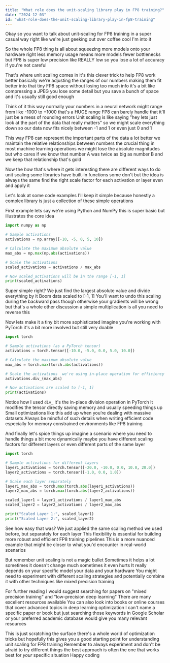 ```yaml
---
title: "What role does the unit-scaling library play in FP8 training?"
date: "2024-12-03"
id: "what-role-does-the-unit-scaling-library-play-in-fp8-training"
---
```


Okay so you want to talk about unit-scaling for FP8 training in a super casual way right  like we're just geeking out over coffee  cool  I'm into it

So the whole FP8 thing is all about squeezing more models onto your hardware right  less memory usage means more models fewer bottlenecks  but  FP8 is super low precision  like REALLY low  so you lose a lot of accuracy if you're not careful

That's where unit scaling comes in  it's this clever trick to help FP8 work better  basically we're adjusting the ranges of our numbers  making them fit better into that tiny FP8 space without losing too much info  it's a bit like compressing a JPEG  you lose some detail but you save a bunch of space and it's usually still good enough

Think of it this way  normally your numbers in a neural network might range from like -1000 to +1000  that's a HUGE range  FP8 can barely handle that  it'll just be a mess of rounding errors  Unit scaling is like saying "hey lets just look at the part of the data that really matters"  so we might scale everything down so our data now fits nicely between -1 and 1  or even just 0 and 1  

This way FP8 can represent the important parts of the data a lot better  we maintain the relative relationships between numbers  the crucial thing in most machine learning operations  we might lose the absolute magnitudes  but who cares  if we know that number A was twice as big as number B and we keep that relationship  that's gold

Now the *how*  that's where it gets interesting  there are different ways to do unit scaling  some libraries have built-in functions  some don't  but the idea is always the same  find the right scale factor for each activation  or layer even  and apply it

Let's look at some code examples I'll keep it simple because  honestly  a complex library is just a collection of these simple operations

First example lets say we're using Python and NumPy  this is super basic but illustrates the core idea



```python
import numpy as np

# Sample activations
activations = np.array([-10, -5, 0, 5, 10])

# Calculate the maximum absolute value
max_abs = np.max(np.abs(activations))

# Scale the activations
scaled_activations = activations / max_abs

# Now scaled_activations will be in the range [-1, 1]
print(scaled_activations)
```

Super simple right? We just find the largest absolute value and divide everything by it  Boom  data scaled to [-1, 1]  You'll want to undo this scaling during the backward pass though  otherwise your gradients will be wrong  but that's a whole other discussion  a simple multiplication is all you need to reverse this


Now  lets make it a tiny bit more sophisticated  imagine you're working with PyTorch  it's a bit more involved but still very doable



```python
import torch

# Sample activations (as a PyTorch tensor)
activations = torch.tensor([-10.0, -5.0, 0.0, 5.0, 10.0])

# Calculate the maximum absolute value
max_abs = torch.max(torch.abs(activations))

# Scale the activations  we're using in-place operation for efficiency
activations.div_(max_abs)

# Now activations are scaled to [-1, 1]
print(activations)
```

Notice how I used `div_`  it's the in-place division operation in PyTorch  It modifies the tensor directly saving memory and usually speeding things up  Small optimizations like this add up when you’re dealing with massive datasets  Always be mindful of such details when writing efficient code  especially for memory constrained environments like FP8 training

And finally let's spice things up  imagine a scenario where you need to handle things a bit more dynamically  maybe you have different scaling factors for different layers  or even different parts of the same layer


```python
import torch

# Sample activations for different layers
layer1_activations = torch.tensor([-20.0, -10.0, 0.0, 10.0, 20.0])
layer2_activations = torch.tensor([-1.0, 0.0, 1.0])

# Scale each layer separately
layer1_max_abs = torch.max(torch.abs(layer1_activations))
layer2_max_abs = torch.max(torch.abs(layer2_activations))

scaled_layer1 = layer1_activations / layer1_max_abs
scaled_layer2 = layer2_activations / layer2_max_abs

print("Scaled Layer 1:", scaled_layer1)
print("Scaled Layer 2:", scaled_layer2)

```

See how easy that was? We just applied the same scaling method we used before, but separately for each layer  This flexibility is essential for building more robust and efficient FP8 training pipelines  This is a more nuanced example that might be closer to what you'd encounter in real-world scenarios

But remember  unit scaling is not a magic bullet  Sometimes it helps a lot  sometimes it doesn't change much  sometimes it even hurts  It really depends on your specific model your data  and your hardware  You might need to experiment with different scaling strategies  and potentially combine it with other techniques like mixed precision training


For further reading  I would suggest searching for papers on "mixed precision training" and "low-precision deep learning"  There are many excellent resources available  You can also look into books or online courses that cover advanced topics in deep learning optimization  I can't name a specific paper or book but just searching those keywords in Google Scholar or your preferred academic database would give you many relevant resources


This is just scratching the surface  there's a whole world of optimization tricks  but hopefully  this gives you a good starting point for understanding unit scaling for FP8 training  Remember to always experiment  and don't be afraid to try different things  the best approach is often the one that works best for *your* specific situation  Happy coding
